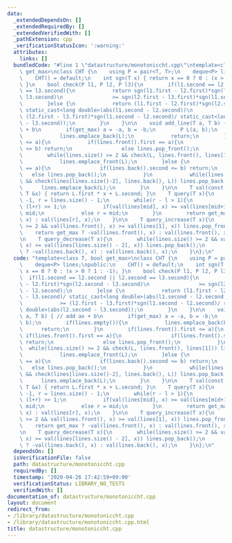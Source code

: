 ```yaml
---
data:
  _extendedDependsOn: []
  _extendedRequiredBy: []
  _extendedVerifiedWith: []
  _pathExtension: cpp
  _verificationStatusIcon: ':warning:'
  attributes:
    links: []
  bundledCode: "#line 1 \"datastructure/monotoniccht.cpp\"\ntemplate<class T, bool\
    \ get_max>\nclass CHT {\n    using P = pair<T, T>;\n    deque<P> lines;\npublic:\n\
    \    CHT() = default;\n    int sgn(T x) { return x == 0 ? 0 : (x > 0 ? 1 : -1);\
    \ }\n    bool check(P l1, P l2, P l3){\n        if(l1.second == l2.second || l2.second\
    \ == l3.second){\n            return sgn(l1.first - l2.first)*sgn(l2.second -\
    \ l3.second)\n                >= sgn(l2.first - l3.first)*sgn(l1.second - l2.second);\n\
    \        }else {\n            return (l1.first - l2.first)*sgn(l2.second - l3.second)/\
    \ static_cast<long double>(abs(l1.second - l2.second))\n                   >=\
    \ (l2.first - l3.first)*sgn(l1.second - l2.second)/ static_cast<long double>(abs(l2.second\
    \ - l3.second));\n        }\n    }\n\n    void add_line(T a, T b) { // add ax\
    \ + b\n        if(get_max) a = -a, b = -b;\n        P L(a, b);\n        if(lines.empty()){\n\
    \            lines.emplace_back(L);\n            return;\n        }\n        if(lines.front().first\
    \ <= a){\n            if(lines.front().first == a){\n                if(lines.front().second\
    \ <= b) return;\n                else lines.pop_front();\n            }\n    \
    \        while(lines.size() >= 2 && check(L, lines.front(), lines[1])) lines.pop_front();\n\
    \            lines.emplace_front(L);\n        }else {\n            if(lines.back().first\
    \ == a){\n                if(lines.back().second <= b) return;\n             \
    \   else lines.pop_back();\n            }\n            while(lines.size() >= 2\
    \ && check(lines[lines.size()-2], lines.back(), L)) lines.pop_back();\n      \
    \      lines.emplace_back(L);\n        }\n    }\n\n    T val(const P &L, const\
    \ T &x) { return L.first * x + L.second; }\n    T query(T x){\n        int l =\
    \ -1, r = lines.size() - 1;\n        while(r - l > 1){\n            int mid =\
    \ (l+r) >> 1;\n            if(val(lines[mid], x) >= val(lines[mid+1], x)) l =\
    \ mid;\n            else r = mid;\n        }\n        return get_max ? -val(lines[r],\
    \ x) : val(lines[r], x);\n    }\n\n    T query_increase(T x){\n        while(lines.size()\
    \ >= 2 && val(lines.front(), x) >= val(lines[1], x)) lines.pop_front();\n    \
    \    return get_max ? -val(lines.front(), x) : val(lines.front(), x);\n    }\n\
    \n    T query_decrease(T x){\n        while(lines.size() >= 2 && val(lines.back(),\
    \ x) >= val(lines[lines.size() - 2], x)) lines.pop_back();\n        return get_max\
    \ ? -val(lines.back(), x) : val(lines.back(), x);\n    }\n};\n"
  code: "template<class T, bool get_max>\nclass CHT {\n    using P = pair<T, T>;\n\
    \    deque<P> lines;\npublic:\n    CHT() = default;\n    int sgn(T x) { return\
    \ x == 0 ? 0 : (x > 0 ? 1 : -1); }\n    bool check(P l1, P l2, P l3){\n      \
    \  if(l1.second == l2.second || l2.second == l3.second){\n            return sgn(l1.first\
    \ - l2.first)*sgn(l2.second - l3.second)\n                >= sgn(l2.first - l3.first)*sgn(l1.second\
    \ - l2.second);\n        }else {\n            return (l1.first - l2.first)*sgn(l2.second\
    \ - l3.second)/ static_cast<long double>(abs(l1.second - l2.second))\n       \
    \            >= (l2.first - l3.first)*sgn(l1.second - l2.second)/ static_cast<long\
    \ double>(abs(l2.second - l3.second));\n        }\n    }\n\n    void add_line(T\
    \ a, T b) { // add ax + b\n        if(get_max) a = -a, b = -b;\n        P L(a,\
    \ b);\n        if(lines.empty()){\n            lines.emplace_back(L);\n      \
    \      return;\n        }\n        if(lines.front().first <= a){\n           \
    \ if(lines.front().first == a){\n                if(lines.front().second <= b)\
    \ return;\n                else lines.pop_front();\n            }\n          \
    \  while(lines.size() >= 2 && check(L, lines.front(), lines[1])) lines.pop_front();\n\
    \            lines.emplace_front(L);\n        }else {\n            if(lines.back().first\
    \ == a){\n                if(lines.back().second <= b) return;\n             \
    \   else lines.pop_back();\n            }\n            while(lines.size() >= 2\
    \ && check(lines[lines.size()-2], lines.back(), L)) lines.pop_back();\n      \
    \      lines.emplace_back(L);\n        }\n    }\n\n    T val(const P &L, const\
    \ T &x) { return L.first * x + L.second; }\n    T query(T x){\n        int l =\
    \ -1, r = lines.size() - 1;\n        while(r - l > 1){\n            int mid =\
    \ (l+r) >> 1;\n            if(val(lines[mid], x) >= val(lines[mid+1], x)) l =\
    \ mid;\n            else r = mid;\n        }\n        return get_max ? -val(lines[r],\
    \ x) : val(lines[r], x);\n    }\n\n    T query_increase(T x){\n        while(lines.size()\
    \ >= 2 && val(lines.front(), x) >= val(lines[1], x)) lines.pop_front();\n    \
    \    return get_max ? -val(lines.front(), x) : val(lines.front(), x);\n    }\n\
    \n    T query_decrease(T x){\n        while(lines.size() >= 2 && val(lines.back(),\
    \ x) >= val(lines[lines.size() - 2], x)) lines.pop_back();\n        return get_max\
    \ ? -val(lines.back(), x) : val(lines.back(), x);\n    }\n};\n"
  dependsOn: []
  isVerificationFile: false
  path: datastructure/monotoniccht.cpp
  requiredBy: []
  timestamp: '2020-04-26 17:42:59+09:00'
  verificationStatus: LIBRARY_NO_TESTS
  verifiedWith: []
documentation_of: datastructure/monotoniccht.cpp
layout: document
redirect_from:
- /library/datastructure/monotoniccht.cpp
- /library/datastructure/monotoniccht.cpp.html
title: datastructure/monotoniccht.cpp
---
```

